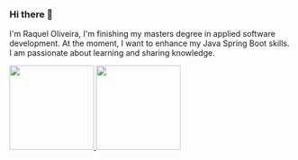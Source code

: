 ### Hi there 👋

I'm Raquel Oliveira, I'm finishing my masters degree in applied software development. At the moment, I want to enhance my Java Spring Boot skills. I am passionate about learning and sharing knowledge. 

<div>
  <a href="https://github.com/RaquelOliveira">
    <img height="150em" src="https://github-readme-stats.vercel.app/api?username=RaquelOliveira&show_icons=true&theme=dracula&include_all_commits=true&count_private=true"/>
    <img height="150em" src="https://github-readme-stats.vercel.app/api/top-langs/?username=RaquelOliveira&layout=compact&langs_count=8&theme=dracula"/>
</div>

<!--
**RaquelOliveira/RaquelOliveira** is a ✨ _special_ ✨ repository because its `README.md` (this file) appears on your GitHub profile.

Here are some ideas to get you started:

- 🔭 I’m currently working on ...
- 🌱 I’m currently learning ...
- 👯 I’m looking to collaborate on ...
- 🤔 I’m looking for help with ...
- 💬 Ask me about ...
- 📫 How to reach me: ...
- 😄 Pronouns: ...
- ⚡ Fun fact: ...
-->
